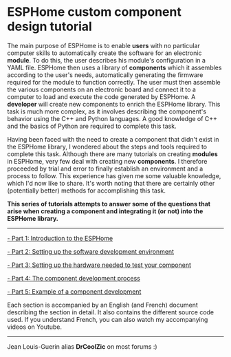 # ESPHome custom component design tutorial

The main purpose of ESPHome is to enable **users** with no particular computer skills to automatically create the software for an electronic **module**. To do this, the user describes his module's configuration in a YAML file. ESPHome then uses a library of **components** which it assembles according to the user's needs, automatically generating the firmware required for the module to function correctly. The user must then assemble the various components on an electronic board and connect it to a computer to load and execute the code generated by ESPHome.
A **developer** will create new components to enrich the ESPHome library. This task is much more complex, as it involves describing the component's behavior using the C++ and Python languages. A good knowledge of C++ and the basics of Python are required to complete this task.

Having been faced with the need to create a component that didn't exist in the ESPHome library, I wondered about the steps and tools required to complete this task. Although there are many tutorials on creating **modules** in ESPHome, very few deal with creating new **components**. I therefore proceeded by trial and error to finally establish an environment and a process to follow. This experience has given me some valuable knowledge, which I'd now like to share.
It's worth noting that there are certainly other (potentially better) methods for accomplishing this task.

**This series of tutorials attempts to answer some of the questions that arise when creating a component and integrating it (or not) into the ESPHome library.**
___

[- Part 1: Introduction to the ESPHome](/Part1-introduction/)

[- Part 2: Setting up the software development environment](/Part2-setup-soft-env/)

[- Part 3: Setting up the hardware needed to test your component](/Part3-setup-hard-env/)

[- Part 4: The component development process](/Part4-comp-dev-process/)

[- Part 5: Example of a component development](/Part5-component-exemple/)

Each section is accompanied by an English (and French) document describing the section in detail. It also contains the different source code used.
If you understand French, you can also watch my accompanying videos on Youtube.
___
Jean Louis-Guerin alias **DrCoolZic** on most forums :)
